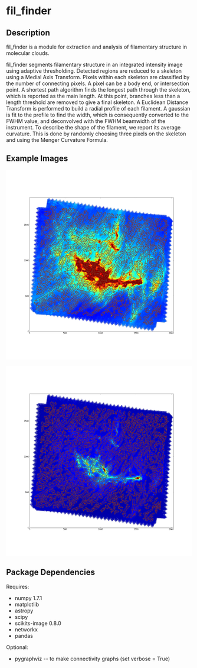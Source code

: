 fil_finder
==========

Description
------------

fil_finder is a module for extraction and analysis of filamentary structure in molecular clouds.

fil_finder segments filamentary structure in an integrated intensity image using adaptive thresholding. Detected regions are reduced to a skeleton using a Medial Axis Transform. Pixels within each skeleton are classified by the number of connecting pixels. A pixel can be a body end, or intersection point. A shortest path algorithm finds the longest path through the skeleton, which is reported as the main length. At this point, branches less than a length threshold are removed to give a final skeleton. A Euclidean Distance Transform is performed to build a radial profile of each filament. A gaussian is fit to the profile to find the width, which is consequently converted to the FWHM value, and deconvolved with the FWHM beamwidth of the instrument. To describe the shape of the filament, we report its average curvature. This is done by randomly choosing three pixels on the skeleton and using the Menger Curvature Formula.

Example Images
--------------

![Chameleon-250 Scaled to 2150](images/chameleon-250-filcontours-2150.png "Chameleon-250 Scaled to 2200")

![Chameleon-250 Scaled to 2500](images/chameleon-250-filcontours-2500.png "Chameleon-250 Scaled to 2500")

Package Dependencies
--------------------

Requires:

 *   numpy 1.7.1
 *   matplotlib
 *   astropy
 *   scipy
 *   scikits-image 0.8.0
 *   networkx
 *   pandas

Optional: 

 * pygraphviz -- to make connectivity graphs (set verbose = True)
